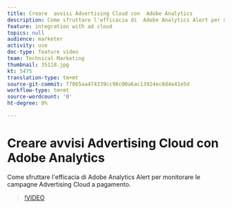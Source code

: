 ```yaml
---
title: Creare  avvisi Advertising Cloud con  Adobe Analytics
description: Come sfruttare l'efficacia di  Adobe Analytics Alert per monitorare le campagne Advertising Cloud  a pagamento.
feature: integration with ad cloud
topics: null
audience: marketer
activity: use
doc-type: feature video
team: Technical Marketing
thumbnail: 35118.jpg
kt: 5475
translation-type: tm+mt
source-git-commit: f7065aa474339cc90c00a6ac13924ec8d4e41e5d
workflow-type: tm+mt
source-wordcount: '0'
ht-degree: 0%

---
```



# Creare  avvisi Advertising Cloud con  Adobe Analytics

Come sfruttare l&#39;efficacia di  Adobe Analytics Alert per monitorare le campagne Advertising Cloud  a pagamento.

>[!VIDEO](https://video.tv.adobe.com/v/35118/?quality=12&learn=on)
